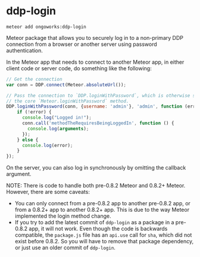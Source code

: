 ddp-login
==============
```
meteor add ongoworks:ddp-login
```

Meteor package that allows you to securely log in to a non-primary DDP connection from a browser or another server using password authentication.

In the Meteor app that needs to connect to another Meteor app, in either client code or server code, do something like the following:

```js
// Get the connection
var conn = DDP.connect(Meteor.absoluteUrl());

// Pass the connection to `DDP.loginWithPassword`, which is otherwise similar to
// the core `Meteor.loginWithPassword` method.
DDP.loginWithPassword(conn, {username: 'admin'}, 'admin', function (error) {
	if (!error) {
	  console.log("Logged in!");
	  conn.call('methodTheRequiresBeingLoggedIn', function () {
	    console.log(arguments);
	  });
	} else {
	  console.log(error);
	}
});
```

On the server, you can also log in synchronously by omitting the callback argument.

NOTE: There is code to handle both pre-0.8.2 Meteor and 0.8.2+ Meteor. However, there are some caveats:

* You can only connect from a pre-0.8.2 app to another pre-0.8.2 app, or from a 0.8.2+ app to another 0.8.2+ app. This is due to the way Meteor implemented the login method change.
* If you try to add the latest commit of `ddp-login` as a package in a pre-0.8.2 app, it will not work. Even though the code is backwards compatible, the `package.js` file has an `api.use` call for `sha`, which did not exist before 0.8.2. So you will have to remove that package dependency, or just use an older commit of `ddp-login`.
